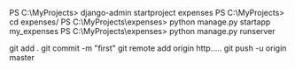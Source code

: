 PS C:\MyProjects> django-admin startproject expenses
PS C:\MyProjects> cd expenses/
PS C:\MyProjects\expenses> python manage.py startapp my_expenses
PS C:\MyProjects\expenses> python manage.py runserver



git add .
git commit -m "first"
git remote add origin http.....
git push -u origin master
